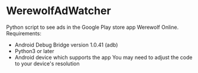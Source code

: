 # WerewolfAdWatcher
Python script to see ads in the Google Play store app Werewolf Online.
Requirements:
- Android Debug Bridge version 1.0.41 (adb)
- Python3 or later
- Android device which supports the app 
You may need to adjust the code to your device's resolution
